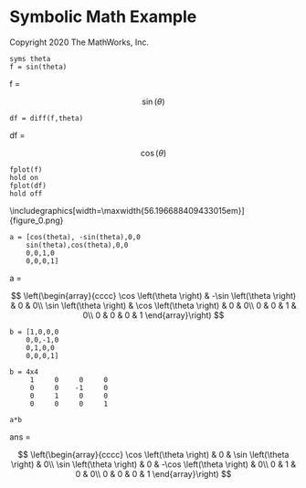 # Symbolic Math Example


Copyright 2020 The MathWorks, Inc.



```matlab:Code
syms theta
f = sin(theta)
```

f = 

  
$$
 \sin \left(\theta \right)
$$

```matlab:Code
df = diff(f,theta)
```

df = 

  
$$
 \cos \left(\theta \right)
$$

```matlab:Code
fplot(f)
hold on
fplot(df)
hold off
```


\includegraphics[width=\maxwidth{56.196688409433015em}]{figure_0.png}


```matlab:Code
a = [cos(theta), -sin(theta),0,0
    sin(theta),cos(theta),0,0
    0,0,1,0
    0,0,0,1]
```

a = 

  
$$
 \left(\begin{array}{cccc}
\cos \left(\theta \right) & -\sin \left(\theta \right) & 0 & 0\\
\sin \left(\theta \right) & \cos \left(\theta \right) & 0 & 0\\
0 & 0 & 1 & 0\\
0 & 0 & 0 & 1
\end{array}\right)
$$

```matlab:Code
b = [1,0,0,0
    0,0,-1,0
    0,1,0,0
    0,0,0,1]
```


```text:Output
b = 4x4    
     1     0     0     0
     0     0    -1     0
     0     1     0     0
     0     0     0     1

```


```matlab:Code
a*b
```

ans = 

  
$$
 \left(\begin{array}{cccc}
\cos \left(\theta \right) & 0 & \sin \left(\theta \right) & 0\\
\sin \left(\theta \right) & 0 & -\cos \left(\theta \right) & 0\\
0 & 1 & 0 & 0\\
0 & 0 & 0 & 1
\end{array}\right)
$$
